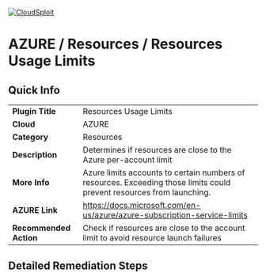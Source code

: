 [![CloudSploit](https://cloudsploit.com/img/logo-new-big-text-100.png "CloudSploit")](https://cloudsploit.com)

# AZURE / Resources / Resources Usage Limits

## Quick Info

| | |
|-|-|
| **Plugin Title** | Resources Usage Limits |
| **Cloud** | AZURE |
| **Category** | Resources |
| **Description** | Determines if resources are close to the Azure per-account limit |
| **More Info** | Azure limits accounts to certain numbers of resources. Exceeding those limits could prevent resources from launching. |
| **AZURE Link** | https://docs.microsoft.com/en-us/azure/azure-subscription-service-limits |
| **Recommended Action** | Check if resources are close to the account limit to avoid resource launch failures |

## Detailed Remediation Steps

